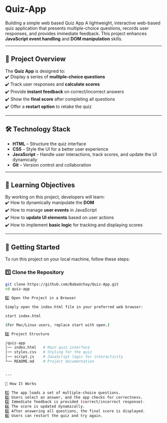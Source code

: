 # Quiz-App
Building a simple web based Quiz App
A lightweight, interactive web-based quiz application that presents multiple-choice questions, records user responses, and provides immediate feedback. This project enhances **JavaScript event handling** and **DOM manipulation** skills.  

---

## 📌 Project Overview  

The **Quiz App** is designed to:  
✔️ Display a series of **multiple-choice questions**  
✔️ Track user responses and **calculate scores**  
✔️ Provide **instant feedback** on correct/incorrect answers  
✔️ Show the **final score** after completing all questions  
✔️ Offer a **restart option** to retake the quiz  

---

## 🛠️ Technology Stack  

- **HTML** – Structure the quiz interface  
- **CSS** – Style the UI for a better user experience  
- **JavaScript** – Handle user interactions, track scores, and update the UI dynamically  
- **Git** – Version control and collaboration  

---

## 🎯 Learning Objectives  

By working on this project, developers will learn:  
✔️ How to dynamically manipulate the **DOM**  
✔️ How to manage **user events** in JavaScript  
✔️ How to **update UI elements** based on user actions  
✔️ How to implement **basic logic** for tracking and displaying scores  

---

## 🚀 Getting Started  

To run this project on your local machine, follow these steps:  

### **1️⃣ Clone the Repository**  
```sh
git clone https://github.com/BabaUchay/Quiz-App.git
cd quiz-app

2️⃣ Open the Project in a Browser

Simply open the index.html file in your preferred web browser:

start index.html

(For Mac/Linux users, replace start with open.)

3️⃣ Project Structure

/quiz-app  
│── index.html   # Main quiz interface  
│── styles.css   # Styling for the quiz  
│── script.js    # JavaScript logic for interactivity  
└── README.md    # Project documentation


---

📜 How It Works

1️⃣ The app loads a set of multiple-choice questions.
2️⃣ Users select an answer, and the app checks for correctness.
3️⃣ Immediate feedback is provided (correct/incorrect response).
4️⃣ The score is updated dynamically.
5️⃣ After answering all questions, the final score is displayed.
6️⃣ Users can restart the quiz and try again.

